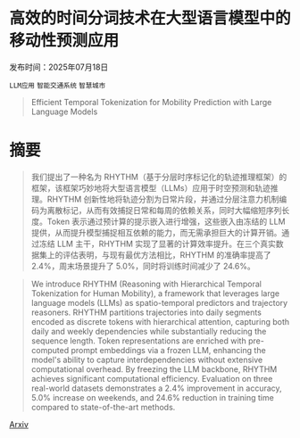 # 高效的时间分词技术在大型语言模型中的移动性预测应用

发布时间：2025年07月18日

`LLM应用` `智能交通系统` `智慧城市`

> Efficient Temporal Tokenization for Mobility Prediction with Large Language Models

# 摘要

> 我们提出了一种名为 RHYTHM（基于分层时序标记化的轨迹推理框架）的框架，该框架巧妙地将大型语言模型（LLMs）应用于时空预测和轨迹推理。RHYTHM 创新性地将轨迹分割为日常片段，并通过分层注意力机制编码为离散标记，从而有效捕捉日常和每周的依赖关系，同时大幅缩短序列长度。Token 表示通过预计算的提示嵌入进行增强，这些嵌入由冻结的 LLM 提供，从而提升模型捕捉相互依赖的能力，而无需承担巨大的计算开销。通过冻结 LLM 主干，RHYTHM 实现了显著的计算效率提升。在三个真实数据集上的评估表明，与现有最优方法相比，RHYTHM 的准确率提高了 2.4%，周末场景提升了 5.0%，同时将训练时间减少了 24.6%。

> We introduce RHYTHM (Reasoning with Hierarchical Temporal Tokenization for Human Mobility), a framework that leverages large language models (LLMs) as spatio-temporal predictors and trajectory reasoners. RHYTHM partitions trajectories into daily segments encoded as discrete tokens with hierarchical attention, capturing both daily and weekly dependencies while substantially reducing the sequence length. Token representations are enriched with pre-computed prompt embeddings via a frozen LLM, enhancing the model's ability to capture interdependencies without extensive computational overhead. By freezing the LLM backbone, RHYTHM achieves significant computational efficiency. Evaluation on three real-world datasets demonstrates a 2.4% improvement in accuracy, 5.0% increase on weekends, and 24.6% reduction in training time compared to state-of-the-art methods.

[Arxiv](https://arxiv.org/abs/2507.14017)